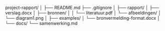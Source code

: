 project-rapport/
│
├── README.md
├── .gitignore
│
├── rapport/
│   ├── verslag.docx
│   ├── bronnen/
│   │   └── literatuur.pdf
│   └── afbeeldingen/
│       └── diagram1.png
│
├── examples/
│   └── bronvermelding-format.docx
│
└── docs/
    └── samenwerking.md
